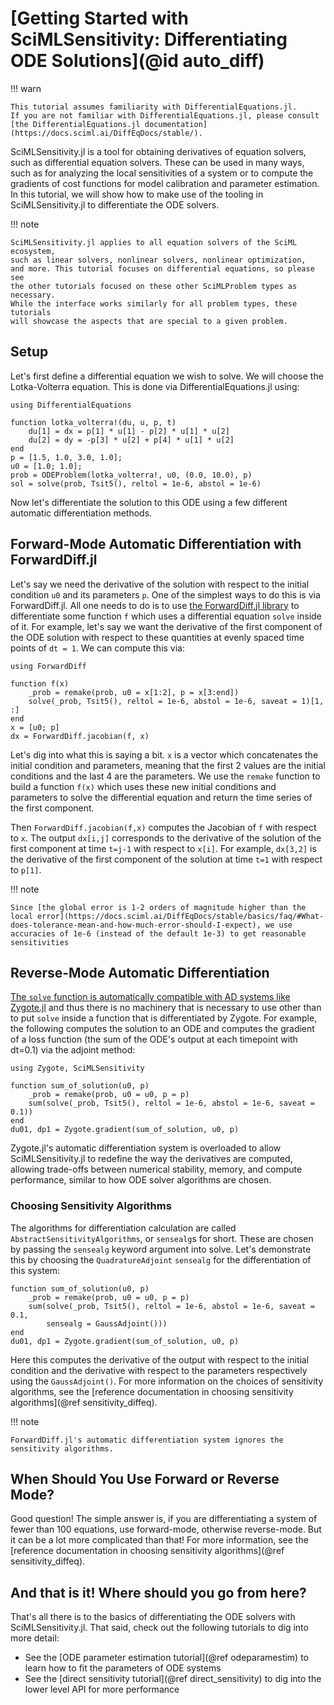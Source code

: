 # [Getting Started with SciMLSensitivity: Differentiating ODE Solutions](@id auto_diff)

!!! warn
    
    This tutorial assumes familiarity with DifferentialEquations.jl.
    If you are not familiar with DifferentialEquations.jl, please consult
    [the DifferentialEquations.jl documentation](https://docs.sciml.ai/DiffEqDocs/stable/).

SciMLSensitivity.jl is a tool for obtaining derivatives of equation solvers,
such as differential equation solvers. These can be used in many ways, such as
for analyzing the local sensitivities of a system or to compute the gradients
of cost functions for model calibration and parameter estimation. In this
tutorial, we will show how to make use of the tooling in SciMLSensitivity.jl
to differentiate the ODE solvers.

!!! note
    
    SciMLSensitivity.jl applies to all equation solvers of the SciML ecosystem,
    such as linear solvers, nonlinear solvers, nonlinear optimization,
    and more. This tutorial focuses on differential equations, so please see
    the other tutorials focused on these other SciMLProblem types as necessary.
    While the interface works similarly for all problem types, these tutorials
    will showcase the aspects that are special to a given problem.

## Setup

Let's first define a differential equation we wish to solve. We will choose the
Lotka-Volterra equation. This is done via DifferentialEquations.jl using:

```@example diffode
using DifferentialEquations

function lotka_volterra!(du, u, p, t)
    du[1] = dx = p[1] * u[1] - p[2] * u[1] * u[2]
    du[2] = dy = -p[3] * u[2] + p[4] * u[1] * u[2]
end
p = [1.5, 1.0, 3.0, 1.0];
u0 = [1.0; 1.0];
prob = ODEProblem(lotka_volterra!, u0, (0.0, 10.0), p)
sol = solve(prob, Tsit5(), reltol = 1e-6, abstol = 1e-6)
```

Now let's differentiate the solution to this ODE using a few different automatic
differentiation methods.

## Forward-Mode Automatic Differentiation with ForwardDiff.jl

Let's say we need the derivative of the solution with respect to the initial condition
`u0` and its parameters `p`. One of the simplest ways to do this is via ForwardDiff.jl.
All one needs to do is to use
[the ForwardDiff.jl library](https://juliadiff.org/ForwardDiff.jl/stable/) to differentiate
some function `f` which uses a differential equation `solve` inside of it. For example,
let's say we want the derivative of the first component of the ODE solution with respect to
these quantities at evenly spaced time points of `dt = 1`. We can compute this via:

```@example diffode
using ForwardDiff

function f(x)
    _prob = remake(prob, u0 = x[1:2], p = x[3:end])
    solve(_prob, Tsit5(), reltol = 1e-6, abstol = 1e-6, saveat = 1)[1, :]
end
x = [u0; p]
dx = ForwardDiff.jacobian(f, x)
```

Let's dig into what this is saying a bit. `x` is a vector which concatenates the initial condition
and parameters, meaning that the first 2 values are the initial conditions and the last 4 are the
parameters. We use the `remake` function to build a function `f(x)` which uses these new initial
conditions and parameters to solve the differential equation and return the time series of the first
component.

Then `ForwardDiff.jacobian(f,x)` computes the Jacobian of `f` with respect to `x`. The
output `dx[i,j]` corresponds to the derivative of the solution of the first component at time `t=j-1`
with respect to `x[i]`. For example, `dx[3,2]` is the derivative of the first component of the
solution at time `t=1` with respect to `p[1]`.

!!! note
    
    Since [the global error is 1-2 orders of magnitude higher than the local error](https://docs.sciml.ai/DiffEqDocs/stable/basics/faq/#What-does-tolerance-mean-and-how-much-error-should-I-expect), we use accuracies of 1e-6 (instead of the default 1e-3) to get reasonable sensitivities

## Reverse-Mode Automatic Differentiation

[The `solve` function is automatically compatible with AD systems like Zygote.jl](https://docs.sciml.ai/SciMLSensitivity/stable/)
and thus there is no machinery that is necessary to use other than to put `solve` inside
a function that is differentiated by Zygote. For example, the following computes the solution
to an ODE and computes the gradient of a loss function (the sum of the ODE's output at each
timepoint with dt=0.1) via the adjoint method:

```@example diffode
using Zygote, SciMLSensitivity

function sum_of_solution(u0, p)
    _prob = remake(prob, u0 = u0, p = p)
    sum(solve(_prob, Tsit5(), reltol = 1e-6, abstol = 1e-6, saveat = 0.1))
end
du01, dp1 = Zygote.gradient(sum_of_solution, u0, p)
```

Zygote.jl's automatic differentiation system is overloaded to allow SciMLSensitivity.jl
to redefine the way the derivatives are computed, allowing trade-offs between numerical
stability, memory, and compute performance, similar to how ODE solver algorithms are
chosen.

### Choosing Sensitivity Algorithms

The algorithms for differentiation calculation are called `AbstractSensitivityAlgorithms`,
or `sensealg`s for short. These are chosen by passing the `sensealg` keyword argument into solve.
Let's demonstrate this by choosing the `QuadratureAdjoint` `sensealg` for the differentiation of
this system:

```@example diffode
function sum_of_solution(u0, p)
    _prob = remake(prob, u0 = u0, p = p)
    sum(solve(_prob, Tsit5(), reltol = 1e-6, abstol = 1e-6, saveat = 0.1,
        sensealg = GaussAdjoint()))
end
du01, dp1 = Zygote.gradient(sum_of_solution, u0, p)
```

Here this computes the derivative of the output with respect to the initial
condition and the derivative with respect to the parameters respectively
using the `GaussAdjoint()`. For more information on the choices of sensitivity
algorithms, see the [reference documentation in choosing sensitivity algorithms](@ref sensitivity_diffeq).

!!! note
    
    ForwardDiff.jl's automatic differentiation system ignores the sensitivity algorithms.

## When Should You Use Forward or Reverse Mode?

Good question! The simple answer is, if you are differentiating a system of
fewer than 100 equations, use forward-mode, otherwise reverse-mode. But it can
be a lot more complicated than that! For more information, see the
[reference documentation in choosing sensitivity algorithms](@ref sensitivity_diffeq).

## And that is it! Where should you go from here?

That's all there is to the basics of differentiating the ODE solvers with SciMLSensitivity.jl.
That said, check out the following tutorials to dig into more detail:

  - See the [ODE parameter estimation tutorial](@ref odeparamestim) to learn how to fit the parameters of ODE systems
  - See the [direct sensitivity tutorial](@ref direct_sensitivity) to dig into the lower level API for more performance
